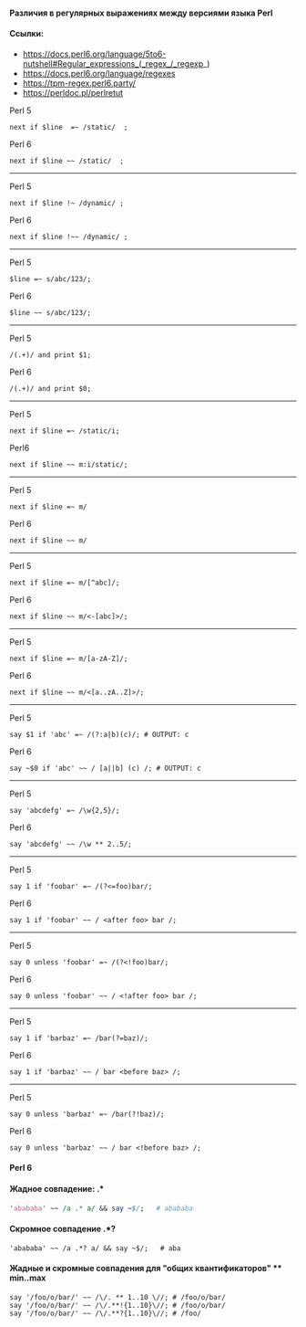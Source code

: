 
#### Различия в регулярных выражениях между версиями языка Perl

#### Cсылки:
 - https://docs.perl6.org/language/5to6-nutshell#Regular_expressions_(_regex_/_regexp_)
 - https://docs.perl6.org/language/regexes
 - https://tpm-regex.perl6.party/
 - https://perldoc.pl/perlretut


Perl 5
```perl5
next if $line  =~ /static/  ;
```

Perl 6
```perl6
next if $line ~~ /static/  ;
```

---

Perl 5
```perl5
next if $line !~ /dynamic/ ;
```

Perl 6
```perl6
next if $line !~~ /dynamic/ ;
```

---

Perl 5
```perl5
$line =~ s/abc/123/;
```

Perl 6
```perl6
$line ~~ s/abc/123/;
```

---

Perl 5
```perl5
/(.+)/ and print $1;
```

Perl 6
```perl6
/(.+)/ and print $0;
```

---

Perl 5
```perl5
next if $line =~ /static/i;
```

Perl6
```perl6
next if $line ~~ m:i/static/;
```

---

Perl 5
```perl5
next if $line =~ m/
```

Perl 6
```perl6
next if $line ~~ m/
```

---

Perl 5
```perl5
next if $line =~ m/[^abc]/;
```

Perl 6
```perl6
next if $line ~~ m/<-[abc]>/;
```

---

Perl 5
```perl5
next if $line =~ m/[a-zA-Z]/;
```

Perl 6
```perl6
next if $line ~~ m/<[a..zA..Z]>/;
```

---

Perl 5
```perl5
say $1 if 'abc' =~ /(?:a|b)(c)/; # OUTPUT: c
```

Perl 6
```perl6
say ~$0 if 'abc' ~~ / [a||b] (c) /; # OUTPUT: c
```

---

Perl 5
```perl5
say 'abcdefg' =~ /\w{2,5}/;
```

Perl 6
```perl6
say 'abcdefg' ~~ /\w ** 2..5/;
```

---

Perl 5
```perl5
say 1 if 'foobar' =~ /(?<=foo)bar/;
```

Perl 6
```perl6
say 1 if 'foobar' ~~ / <after foo> bar /;
```

---

Perl 5
```perl5
say 0 unless 'foobar' =~ /(?<!foo)bar/;
```

Perl 6
```perl6
say 0 unless 'foobar' ~~ / <!after foo> bar /;
```

---

Perl 5
```perl5
say 1 if 'barbaz' =~ /bar(?=baz)/;
```

Perl 6
```perl6
say 1 if 'barbaz' ~~ / bar <before baz> /;
```

---

Perl 5
```perl5
say 0 unless 'barbaz' =~ /bar(?!baz)/;
```

Perl 6
```perl6
say 0 unless 'barbaz' ~~ / bar <!before baz> /;
```


#### Perl 6
#### Жадное совпадение: .*

```perl
'abababa' ~~ /a .* a/ && say ~$/;   # abababa
```

#### Скромное совпадение .*?
```perl6
'abababa' ~~ /a .*? a/ && say ~$/;   # aba
```

#### Жадные и скромные совпадения для "общих квантификаторов" ** min..max
```perl6
say '/foo/o/bar/' ~~ /\/. ** 1..10 \//; # /foo/o/bar/
say '/foo/o/bar/' ~~ /\/.**!{1..10}\//; # /foo/o/bar/
say '/foo/o/bar/' ~~ /\/.**?{1..10}\//; # /foo/
```
